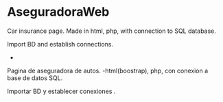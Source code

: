 # AseguradoraWeb
Car insurance page.
Made in html, php, with connection to SQL database.

Import BD and establish connections.

-

Pagina de aseguradora de autos.
-html(boostrap), php, con conexion a base de datos SQL.

Importar BD y establecer conexiones .
